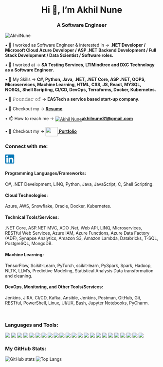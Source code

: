 <h1 align="center">Hi 👋, I’m Akhil Nune</h1>

<!--**AkhilNune/AkhilNune** is a ✨ _special_ ✨ repository because its `README.md` (this file) appears on your GitHub profile.-->

<h3 align="center">A Software Engineer</h3>
<p align="left"> <img src="https://komarev.com/ghpvc/?username=AkhilNune&label=Profile%20views&color=0e75b6&style=flat" alt="AkhilNune" /> </p>
<p>&#x2022; 🔭 I worked as Software Engineer & interested in -> <strong> .NET Developer / Microsoft Cloud Azure Developer / ASP .NET Backend Development / Full Stack Development / Data Scientist / Software roles.</strong></p>
<p>&#x2022; 🤝 I worked at -> <strong>SA Testing Services, LTIMindtree and DXC Technology as a Software Engineer.</strong></p>
<p>&#x2022; 💞️ My Skills -> <strong>C#, Python, Java, .NET, .NET Core, ASP .NET, OOPS, Microservices, Machine Learning, HTML, CSS, JS, React, MYSQL, NOSQL, Shell Scripting, CI/CD, DevOps, Terraforms, Docker, Kubernetes.</strong></p>
<p>&#x2022; 💼 𝙵𝚘𝚞𝚗𝚍𝚎𝚛 𝚘𝚏 -> <strong>EASTech a service based start-up company.</strong></p>
<p>&#x2022; 📝 Checkout my -> <a href="https://drive.google.com/file/d/1dSZYRuL6YfdfaIGKo2jfa1t0qKAXwB9C/view?usp=drivesdk"><strong>Resume</strong></a></p>
<p>&#x2022; 📫 How to reach me -> <a href="mailto:akhilnune31@gmail.com"><img align="center" src="https://user-images.githubusercontent.com/56149197/218254506-dd38dc25-4dc9-4f24-be93-d05a7be9c3d6.png" alt="Akhil Nune" height="30" width="40" /><strong>akhilnune31@gmail.com</strong></a></p>
<p>&#x2022; 📝 Checkout my -> <a href="https://guntupalli09.github.io/Santhosh_Guntupa.github.io/"><img align="center" src="portfolio.png" alt="" height="30" width="40" /> 
 <strong>Portfolio</strong></a></p>

<h3 align="left">Connect with me:</h3>
<a href="https://www.linkedin.com/in/akhil-nune-9098491a0/" target="_blank">
  <img align="left" alt="Akhil | LinkedIn" width="30px"  src="https://raw.githubusercontent.com/arjun-sudo/arjun-sudo/master/assets/linkedin.svg" />
</a>
<br/>
<br/>

#### Programming Languages/Frameworks:
 C#, .NET Development, LINQ, Python, Java, JavaScript, C, Shell Scripting.

#### Cloud Technologies:
Azure, AWS, Snowflake, Oracle, Docker, Kubernetes.

#### Technical Tools/Services:
.NET Core, ASP.NET MVC, ADO .Net, Web API, LINQ, Microservices, RESTful Web Services, Azure IAM, Azure Functions, Azure Data Factory (ADF), Synapse Analytics, Amazon S3, Amazon Lambda,  Databricks, T-SQL, PostgreSQL, MongoDB.

#### Machine Learning:
TensorFlow, Scikit-Learn, PyTorch, scikit-learn, PySpark, Spark, Hadoop, NLTK, LLM’s, Predictive Modeling, Statistical Analysis Data transformation and cleaning. 

#### DevOps, Monitoring, and Other Tools/Services:
Jenkins, JIRA, CI/CD, Kafka, Ansible, Jenkins, Postman, GitHub, Git, RESTful, PowerShell, Linux, UI/UX, Bash, Jupyter Notebooks, PyCharm.</strong></p>

<br/>

<h3 align="left">Languages and Tools:</h3>
<div>
  <img src="https://user-images.githubusercontent.com/25181517/121405754-b4f48f80-c95d-11eb-8893-fc325bde617f.png" height="40em"/>
  <img src="https://user-images.githubusercontent.com/25181517/183423507-c056a6f9-1ba8-4312-a350-19bcbc5a8697.png" height="40em"/>
  <img src="https://user-images.githubusercontent.com/25181517/121405384-444d7300-c95d-11eb-959f-913020d3bf90.png" height="40em"/>
  <img src="https://user-images.githubusercontent.com/25181517/117201156-9a724800-adec-11eb-9a9d-3cd0f67da4bc.png" height="40em"/>
  <img src="https://user-images.githubusercontent.com/25181517/192158954-f88b5814-d510-4564-b285-dff7d6400dad.png" height="40em"/>
  <img src="https://user-images.githubusercontent.com/25181517/183898674-75a4a1b1-f960-4ea9-abcb-637170a00a75.png" height="40em"/>
  <img src="https://user-images.githubusercontent.com/25181517/117447155-6a868a00-af3d-11eb-9cfe-245df15c9f3f.png" height="40em"/>
  <img src="https://user-images.githubusercontent.com/25181517/183890595-779a7e64-3f43-4634-bad2-eceef4e80268.png" height="40em"/>
  <img src="https://user-images.githubusercontent.com/25181517/183897015-94a058a6-b86e-4e42-a37f-bf92061753e5.png" height="40em"/>
  <img src="https://user-images.githubusercontent.com/25181517/183896128-ec99105a-ec1a-4d85-b08b-1aa1620b2046.png" height="40em"/>
  <img src="https://user-images.githubusercontent.com/25181517/183911544-95ad6ba7-09bf-4040-ac44-0adafedb9616.png" height="40em"/>
  <img src="https://user-images.githubusercontent.com/25181517/183896132-54262f2e-6d98-41e3-8888-e40ab5a17326.png" height="40em"/>
  <img src="https://user-images.githubusercontent.com/25181517/117207330-263ba280-adf4-11eb-9b97-0ac5b40bc3be.png" height="40em"/>
  <img src="https://user-images.githubusercontent.com/25181517/182534006-037f08b5-8e7b-4e5f-96b6-5d2a5558fa85.png" height="40em"/>  
  <img src="https://user-images.githubusercontent.com/25181517/183868728-b2e11072-00a5-47e2-8a4e-4ebbb2b8c554.png" height="40em"/>
  <img src="https://user-images.githubusercontent.com/25181517/179090274-733373ef-3b59-4f28-9ecb-244bea700932.png" height="40em"/>
  <img src="https://user-images.githubusercontent.com/25181517/183345121-36788a6e-5462-424a-be67-af1ebeda79a2.png" height="40em"/>
  <img src="https://user-images.githubusercontent.com/25181517/183892181-ad32b69e-3603-418c-b8e7-99e976c2a784.png" height="40em"/>
  <img src="https://user-images.githubusercontent.com/25181517/192107858-fe19f043-c502-4009-8c47-476fc89718ad.png" height="40em"/>
  <img src="https://user-images.githubusercontent.com/25181517/117269608-b7dcfb80-ae58-11eb-8e66-6cc8753553f0.png" height="40em"/>
  <img src="https://user-images.githubusercontent.com/25181517/192108890-200809d1-439c-4e23-90d3-b090cf9a4eea.png" height="40em"/>
  <img src="https://user-images.githubusercontent.com/25181517/192108892-6e9b5cdf-4e35-4a70-ad9a-801a93a07c1c.png" height="40em"/>
  <img src="https://user-images.githubusercontent.com/25181517/192109061-e138ca71-337c-4019-8d42-4792fdaa7128.png" height="40em"/>
</div>

<h3 align="left">My GitHub Stats:</h3>

![GitHub stats](https://github-readme-stats.vercel.app/api?username=AkhilNune&show_icons=true&theme=tokyonight)
![Top Langs](https://github-readme-stats.vercel.app/api/top-langs/?username=AkhilNune&theme=tokyonight)


